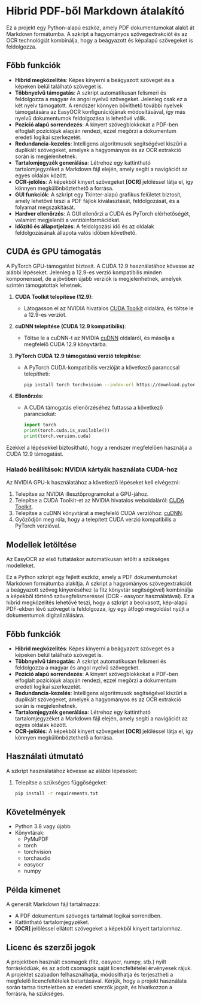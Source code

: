 # Hibrid PDF-ből Markdown átalakító

Ez a projekt egy Python-alapú eszköz, amely PDF dokumentumokat alakít át Markdown formátumba. A szkript a hagyományos szövegextrakciót és az OCR technológiát kombinálja, hogy a beágyazott és képalapú szövegeket is feldolgozza.

## Főbb funkciók
- **Hibrid megközelítés**: Képes kinyerni a beágyazott szöveget és a képeken belül található szöveget is.
- **Többnyelvű támogatás**: A szkript automatikusan felismeri és feldolgozza a magyar és angol nyelvű szövegeket. Jelenleg csak ez a két nyelv támogatott. A rendszer könnyen bővíthető további nyelvek támogatására az EasyOCR konfigurációjának módosításával, így más nyelvű dokumentumok feldolgozása is lehetővé válik.
- **Pozíció alapú sorrendezés**: A kinyert szövegblokkokat a PDF-ben elfoglalt pozíciójuk alapján rendezi, ezzel megőrzi a dokumentum eredeti logikai szerkezetét.
- **Redundancia-kezelés**: Intelligens algoritmusok segítségével kiszűri a duplikált szövegeket, amelyek a hagyományos és az OCR extrakció során is megjelenhetnek.
- **Tartalomjegyzék generálása**: Létrehoz egy kattintható tartalomjegyzéket a Markdown fájl elején, amely segíti a navigációt az egyes oldalak között.
- **OCR-jelölés**: A képekből kinyert szövegeket **[OCR]** jelöléssel látja el, így könnyen megkülönböztethető a forrása.
- **GUI funkciók**: A szkript egy Tkinter-alapú grafikus felületet biztosít, amely lehetővé teszi a PDF fájlok kiválasztását, feldolgozását, és a folyamat megszakítását.
- **Hardver ellenőrzés**: A GUI ellenőrzi a CUDA és PyTorch elérhetőségét, valamint megjeleníti a verzióinformációkat.
- **Időzítő és állapotjelzés**: A feldolgozási idő és az oldalak feldolgozásának állapota valós időben követhető.

## CUDA és GPU támogatás

A PyTorch GPU-támogatást biztosít. A CUDA 12.9 használatához kövesse az alábbi lépéseket. Jelenleg a 12.9-es verzió kompatibilis minden komponenssel, de a jövőben újabb verziók is megjelenhetnek, amelyek szintén támogatottak lehetnek.

1. **CUDA Toolkit telepítése (12.9)**:
   - Látogasson el az NVIDIA hivatalos [CUDA Toolkit](https://developer.nvidia.com/cuda-toolkit) oldalára, és töltse le a 12.9-es verziót.

2. **cuDNN telepítése (CUDA 12.9 kompatibilis)**:
   - Töltse le a cuDNN-t az NVIDIA [cuDNN](https://developer.nvidia.com/cudnn) oldaláról, és másolja a megfelelő CUDA 12.9 könyvtárba.

3. **PyTorch CUDA 12.9 támogatású verzió telepítése**:
   - A PyTorch CUDA-kompatibilis verzióját a következő paranccsal telepítheti:
     ```bash
     pip install torch torchvision --index-url https://download.pytorch.org/whl/cu129
     ```

4. **Ellenőrzés**:
   - A CUDA támogatás ellenőrzéséhez futtassa a következő parancsokat:
     ```python
     import torch
     print(torch.cuda.is_available())
     print(torch.version.cuda)
     ```

Ezekkel a lépésekkel biztosítható, hogy a rendszer megfelelően használja a CUDA 12.9 támogatást.

### Haladó beállítások: NVIDIA kártyák használata CUDA-hoz

Az NVIDIA GPU-k használatához a következő lépéseket kell elvégezni:
1. Telepítse az NVIDIA illesztőprogramokat a GPU-jához.
2. Telepítse a CUDA Toolkit-et az NVIDIA hivatalos weboldaláról: [CUDA Toolkit](https://developer.nvidia.com/cuda-toolkit).
3. Telepítse a cuDNN könyvtárat a megfelelő CUDA verzióhoz: [cuDNN](https://developer.nvidia.com/cudnn).
4. Győződjön meg róla, hogy a telepített CUDA verzió kompatibilis a PyTorch verzióval.

## Modellek letöltése

Az EasyOCR az első futtatáskor automatikusan letölti a szükséges modelleket.

Ez a Python szkript egy fejlett eszköz, amely a PDF dokumentumokat Markdown formátumba alakítja. A szkript a hagyományos szövegextrakciót a beágyazott szöveg kinyeréséhez (a fitz könyvtár segítségével) kombinálja a képekből történő szövegfelismeréssel (OCR - easyocr használatával). Ez a hibrid megközelítés lehetővé teszi, hogy a szkript a beolvasott, kép-alapú PDF-ekben lévő szöveget is feldolgozza, így egy átfogó megoldást nyújt a dokumentumok digitalizálására.

## Főbb funkciók

- **Hibrid megközelítés**: Képes kinyerni a beágyazott szöveget és a képeken belül található szöveget is.
- **Többnyelvű támogatás**: A szkript automatikusan felismeri és feldolgozza a magyar és angol nyelvű szövegeket.
- **Pozíció alapú sorrendezés**: A kinyert szövegblokkokat a PDF-ben elfoglalt pozíciójuk alapján rendezi, ezzel megőrzi a dokumentum eredeti logikai szerkezetét.
- **Redundancia-kezelés**: Intelligens algoritmusok segítségével kiszűri a duplikált szövegeket, amelyek a hagyományos és az OCR extrakció során is megjelenhetnek.
- **Tartalomjegyzék generálása**: Létrehoz egy kattintható tartalomjegyzéket a Markdown fájl elején, amely segíti a navigációt az egyes oldalak között.
- **OCR-jelölés**: A képekből kinyert szövegeket **[OCR]** jelöléssel látja el, így könnyen megkülönböztethető a forrása.

## Használati útmutató

A szkript használatához kövesse az alábbi lépéseket:

1. Telepítse a szükséges függőségeket:
   ```bash
   pip install -r requirements.txt
   ```


## Követelmények

- Python 3.8 vagy újabb
- Könyvtárak:
  - PyMuPDF
  - torch
  - torchvision
  - torchaudio
  - easyocr
  - numpy

## Példa kimenet

A generált Markdown fájl tartalmazza:
- A PDF dokumentum szöveges tartalmát logikai sorrendben.
- Kattintható tartalomjegyzéket.
- **[OCR]** jelöléssel ellátott szövegeket a képekből kinyert tartalomhoz.

## Licenc és szerzői jogok

A projektben használt csomagok (fitz, easyocr, numpy, stb.) nyílt forráskódúak, és az adott csomagok saját licencfeltételei érvényesek rájuk. A projektet szabadon felhasználhatja, módosíthatja és terjesztheti a megfelelő licencfeltételek betartásával. Kérjük, hogy a projekt használata során tartsa tiszteletben az eredeti szerzők jogait, és hivatkozzon a forrásra, ha szükséges.
